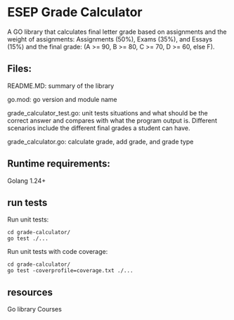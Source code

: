 # ESEP Grade Calculator
A GO library that calculates final letter grade based on assignments and the weight of assignments: Assignments (50%), Exams (35%), and Essays (15%) and the final grade: (A >= 90, B >= 80, C >= 70, D >= 60, else F).

## Files:

README.MD: summary of the library

go.mod: go version and module name

grade_calculator_test.go: unit tests situations and what should be the correct answer and compares with what the program output is. Different scenarios include the different final grades a student can have.

grade_calculator.go: calculate grade, add grade, and grade type

## Runtime requirements:
Golang 1.24+

## run tests
Run unit tests:
```
cd grade-calculator/
go test ./...
```

Run unit tests with code coverage:
```
cd grade-calculator/
go test -coverprofile=coverage.txt ./...
```
## resources
Go library
Courses